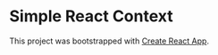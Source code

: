# Simple React Context

This project was bootstrapped with [Create React App](https://github.com/facebook/create-react-app).
